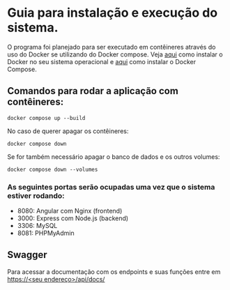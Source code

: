 # Guia para instalação e execução do sistema.

O programa foi planejado para ser executado em contêineres através do uso do Docker se utilizando do Docker compose.
Veja [aqui](https://docs.docker.com/engine/install/) como instalar o Docker no seu sistema operacional e [aqui](https://docs.docker.com/compose/install/) como instalar o Docker Compose.

## Comandos para rodar a aplicação com contêineres:

~~~shell
docker compose up --build
~~~

No caso de querer apagar os contêineres:
~~~shell
docker compose down
~~~

Se for também necessário apagar o banco de dados e os outros volumes:
~~~shell
docker compose down --volumes
~~~

### As seguintes portas serão ocupadas uma vez que o sistema estiver rodando:

* 8080: Angular com Nginx (frontend)
* 3000: Express com Node.js (backend)
* 3306: MySQL
* 8081: PHPMyAdmin

## Swagger

Para acessar a documentação com os endpoints e suas funções entre em [https://<seu endereço>/api/docs/](https://localhost/api/docs/)